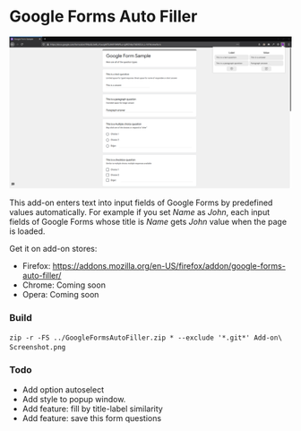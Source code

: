 # Google Forms Auto Filler

![Google Forms Auto Filler Screenshot](Add-on%20Screenshot.png)

This add-on enters text into input fields of Google Forms by predefined values automatically. For example if you set *Name* as *John*, each input fields of Google Forms whose title is *Name* gets *John* value when the page is loaded. 

Get it on add-on stores:
+ Firefox: <https://addons.mozilla.org/en-US/firefox/addon/google-forms-auto-filler/>
+ Chrome: Coming soon
+ Opera: Coming soon

### Build

`zip -r -FS ../GoogleFormsAutoFiller.zip * --exclude '*.git*' Add-on\ Screenshot.png`

### Todo

+ Add option autoselect
+ Add style to popup window.
+ Add feature: fill by title-label similarity
+ Add feature: save this form questions

